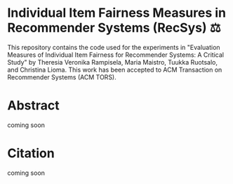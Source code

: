 # Individual Item Fairness Measures in Recommender Systems (RecSys) ⚖

This repository contains the code used for the experiments in "Evaluation Measures of Individual Item Fairness for Recommender Systems: A Critical Study" by Theresia Veronika Rampisela, Maria Maistro, Tuukka Ruotsalo, and Christina Lioma. This work has been accepted to ACM Transaction on Recommender Systems (ACM TORS).

# Abstract
coming soon

# Citation
coming soon
